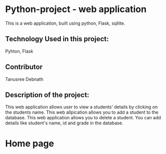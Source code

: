 # Python-project - web application
This is a web application, built using python, Flask, sqllite. 

## Technology Used in this project:
Pyhton, Flask

## Contributor
Tanusree Debnath

## Description of the project:

This web application allows user to view a students' details by clicking on the students name.
This web allpication allows you to add a student to the database.
This web application allows you to delete a student.
You can add details like student's name, id and grade in the database.

# Home page

